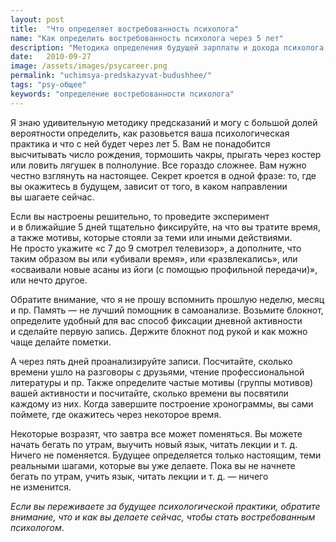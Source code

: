 ```yaml
---
layout: post
title:  "Что определяет востребованность психолога"
name: "Как определить востребованность психолога через 5 лет"
description: "Методика определения будущей зарплаты и дохода психолога, успешности его частной практики, количества клиентов."
date:   2010-09-27			 
image: /assets/images/psycareer.png
permalink: "uchimsya-predskazyvat-budushhee/"
tags: "psy-общее"
keywords: "определение востребованности психолога"
---
```


<p>Я&nbsp;знаю удивительную методику предсказаний и&nbsp;могу с&nbsp;большой долей вероятности определить, как разовьется ваша психологическая практика и&nbsp;что с&nbsp;ней будет через лет 5. Вам не&nbsp;понадобится высчитывать число рождения, тормошить чакры, прыгать через костер или ловить лягушек в&nbsp;полнолуние. Все гораздо сложнее. Вам нужно честно взглянуть на&nbsp;настоящее. Секрет кроется в&nbsp;одной фразе: то, где вы&nbsp;окажитесь в&nbsp;будущем, зависит от&nbsp;того, в&nbsp;каком направлении вы&nbsp;шагаете сейчас.</p>
<p>Если вы&nbsp;настроены решительно, то&nbsp;проведите эксперимент и&nbsp;в&nbsp;ближайшие 5&nbsp;дней тщательно фиксируйте, на&nbsp;что вы&nbsp;тратите время, а&nbsp;также мотивы, которые стояли за&nbsp;теми или иными действиями. Не&nbsp;просто укажите «с&nbsp;7&nbsp;до&nbsp;9&nbsp;смотрел телевизор», а&nbsp;дополните, что таким образом вы&nbsp;или «убивали время», или «развлекались», или «осваивали новые асаны из&nbsp;йоги (с&nbsp;помощью профильной передачи)», или нечто другое.</p>
<p>Обратите внимание, что я&nbsp;не&nbsp;прошу вспомнить прошлую неделю, месяц и&nbsp;пр. Память&nbsp;— не&nbsp;лучший помощник в&nbsp;самоанализе. Возьмите блокнот, определите удобный для вас способ фиксации дневной активности и&nbsp;сделайте первую запись. Держите блокнот под рукой и&nbsp;как можно чаще делайте пометки.</p>
<p>А&nbsp;через пять дней проанализируйте записи. Посчитайте, сколько времени ушло на&nbsp;разговоры с&nbsp;друзьями, чтение профессиональной литературы и&nbsp;пр. Также определите частые мотивы (группы мотивов) вашей активности и&nbsp;посчитайте, сколько времени вы&nbsp;посвятили каждому из&nbsp;них. Когда завершите построение хронограммы, вы&nbsp;сами поймете, где окажитесь через некоторое время.</p>
<p>Некоторые возразят, что завтра все может поменяться. Вы&nbsp;можете начать бегать по&nbsp;утрам, выучить новый язык, читать лекции и&nbsp;т.&nbsp;д. Ничего не&nbsp;поменяется. Будущее определяется только настоящим, теми реальными шагами, которые вы&nbsp;уже делаете. Пока вы&nbsp;не&nbsp;начнете бегать по&nbsp;утрам, учить язык, читать лекции и&nbsp;т.&nbsp;д. —&nbsp;ничего не&nbsp;изменится.</p>
<p><em>Если вы&nbsp;переживаете за&nbsp;будущее психологической практики, обратите внимание, что и&nbsp;как вы&nbsp;делаете сейчас, чтобы стать востребованным психологом</em>.</p>
